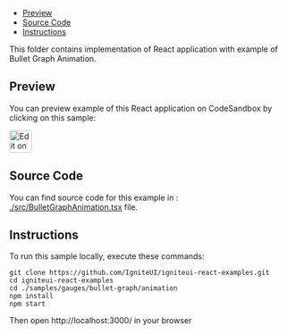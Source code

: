 <!-- NOTE: do not change this file because it will be auto re-generated from template file: -->
<!-- https://github.com/IgniteUI/igniteui-react-examples/tree/master/templates/sample/ReadMe.md -->

<!-- ## Table of Contents -->
- [Preview](#Preview)
- [Source Code](#Source-Code)
- [Instructions](#Instructions)

This folder contains implementation of React application with example of Bullet Graph Animation.
<!-- in the Bullet Graph component -->
<!-- [Bullet Graph](https://infragistics.com/Reactsite/components/bullet-graph.html) -->

## Preview

You can preview example of this React application on CodeSandbox by clicking on this sample:

<html lang="en" xmlns="http://www.w3.org/1999/xhtml">
    <body>
        <a target="_blank" href="https://codesandbox.io/s/github/IgniteUI/igniteui-react-examples/tree/master/samples/gauges/bullet-graph/animation?fontsize=14&hidenavigation=1&theme=dark&view=preview&file=/src/BulletGraphAnimation.tsx" rel="noopener noreferrer">
            <img height="40px" style="border-radius: 0.25rem" alt="Edit on CodeSandbox" src="https://static.infragistics.com/xplatform/images/sandbox/code.png"/>
        </a>
        <!-- <a target="_blank"
href="https://codesandbox.io/s/github/IgniteUI/igniteui-react-examples/tree/master/samples/maps/geo-map/binding-csv-points?fontsize=14&hidenavigation=1&theme=dark&view=preview">
            <img alt="Edit Sample" src="https://codesandbox.io/static/img/play-codesandbox.svg"/>
        </a> -->
        <!-- <a target="_blank" style="margin-left: 0.5rem"
href="https://codesandbox.io/embed/github/IgniteUI/igniteui-react-examples/tree/master/samples/gauges/bullet-graph/animation?fontsize=14&hidenavigation=1&theme=dark&view=preview&file=/src/BulletGraphAnimation.tsx">
            <img height="40px" style="border-radius: 5px" alt="View on CodeSandbox" src="https://static.infragistics.com/xplatform/images/sandbox/view.png"/>
        </a> -->
        <!-- <a target="_blank"
href="https://codesandbox.io/embed/github/IgniteUI/igniteui-react-examples/tree/master/samples/maps/geo-map/binding-csv-points?fontsize=14&hidenavigation=1&theme=dark&view=preview">
            <img alt="View on CodeSandbox" src="https://static.infragistics.com/xplatform/images/sandbox/view.png"/>
        </a>
https://codesandbox.io/embed/react-treemap-overview-rtb45
https://codesandbox.io/static/img/play-codesandbox.svg
https://codesandbox.io/embed/react-treemap-overview-rtb45?view=browser -->
    </body>
</html>

<!-- ## Sample Preview -->

<!-- <iframe
  src="https://codesandbox.io/embed/github/IgniteUI/igniteui-react-examples/tree/master/samples/gauges/bullet-graph/animation?fontsize=14&hidenavigation=1&theme=dark&view=preview&file=/src/BulletGraphAnimation.tsx"
  style="width:100%; height:400px; border:0; border-radius: 4px; overflow:hidden;"
  allow="accelerometer; ambient-light-sensor; camera; encrypted-media; geolocation; gyroscope; hid; microphone; midi; payment; usb; vr"
  sandbox="allow-forms allow-modals allow-popups allow-presentation allow-same-origin allow-scripts"
></iframe> -->

## Source Code

You can find source code for this example in :
[./src/BulletGraphAnimation.tsx](./src/BulletGraphAnimation.tsx) file.

<!-- The following section provides source code from:
`./src/BulletGraphAnimation.tsx` file: -->

<!-- ```tsx
import { IgrBulletGraph } from 'igniteui-react-gauges';
import { IgrBulletGraphModule } from 'igniteui-react-gauges';
import { IgrLinearGraphRange } from 'igniteui-react-gauges';
import * as React from 'react';

IgrBulletGraphModule.register();

export default class BulletGraphAnimation extends React.Component {
    public gauge: IgrBulletGraph;

    constructor(props: any) {
        super(props);

        this.onGaugeRef = this.onGaugeRef.bind(this);
        this.onAnimateToGauge1 = this.onAnimateToGauge1.bind(this);
        this.onAnimateToGauge2 = this.onAnimateToGauge2.bind(this);
        this.onAnimateToGauge3 = this.onAnimateToGauge3.bind(this);
    }

    public onGaugeRef(component: IgrBulletGraph) {
        this.gauge = component;
        this.onAnimateToGauge3(null);
    }

    public render() {
        return (
            <div className="igContainer" >

                <div className="igOptions">
                    <button onClick={this.onAnimateToGauge1} className="igOptions-button">Gauge Animation #1</button>
                    <button onClick={this.onAnimateToGauge2} className="igOptions-button">Gauge Animation #2</button>
                    <button onClick={this.onAnimateToGauge3} className="igOptions-button">Gauge Animation #3</button>
                </div>

                <IgrBulletGraph
                    ref={this.onGaugeRef}
                    transitionDuration={1000}
                    height="80px"
                    width="100%"
                    minimumValue={0}
                    maximumValue={120}
                    valueBrush="#4286f4"
                    value={70}
                    targetValueBrush="#4286f4"
                    targetValue={90}
                    targetValueBreadth={10}
                    interval={10}
                    labelInterval={10}
                    labelExtent={0.02}
                    rangeBrushes ="#FF9800, #F96232, #C62828"
                    rangeOutlines="#FF9800, #F96232, #C62828"
                    scaleBackgroundThickness={0}
                    scaleBackgroundBrush="#dbdbdb"
                    scaleBackgroundOutline="gray"/>
            </div>
        );
    }

    public onAnimateToGauge3 = (e: any) => {

        if (!this.gauge) { return; }

        this.gauge.minimumValue = 0;
        this.gauge.maximumValue = 120;
        this.gauge.value = 70;
        this.gauge.interval = 10;

        // setting appearance of labels
        this.gauge.labelInterval = 10;
        this.gauge.labelExtent = 0.02;

        // setting custom appearance of performance bar
        this.gauge.valueInnerExtent = 0.5;
        this.gauge.valueOuterExtent = 0.7;
        this.gauge.valueBrush = "#000000";

        // setting custom appearance of target bar
        this.gauge.targetValueBrush = "#000000";
        this.gauge.targetValueBreadth = 10;
        this.gauge.targetValue = 90;

        // setting appearance of major/minor ticks
        this.gauge.minorTickCount = 5;
        this.gauge.minorTickEndExtent = 0.10;
        this.gauge.minorTickStartExtent = 0.20;
        this.gauge.tickStartExtent = 0.20;
        this.gauge.tickEndExtent = 0.05;
        this.gauge.tickStrokeThickness = 2;

        // setting custom gauge ranges
        const range1 = new IgrLinearGraphRange({});
        range1.startValue = 0;
        range1.endValue = 40;
        const range2 = new IgrLinearGraphRange({});
        range2.startValue = 40;
        range2.endValue = 80;
        const range3 = new IgrLinearGraphRange({});
        range3.startValue = 80;
        range3.endValue = 120;

        this.gauge.rangeBrushes  = [ "#FF9800", "#F96232", "#C62828"];
        this.gauge.rangeOutlines = [ "#FF9800", "#F96232", "#C62828"];
        this.gauge.ranges.clear();
        this.gauge.ranges.add(range1);
        this.gauge.ranges.add(range2);
        this.gauge.ranges.add(range3);

        // setting extent of all gauge ranges
        for (let i = 0; i < this.gauge.ranges.count; i++) {
            const range = this.gauge.ranges.item(i);
            range.innerStartExtent = 0.2;
            range.innerEndExtent = 0.2;
            range.outerStartExtent = 0.95;
            range.outerEndExtent = 0.95;
        }

        // setting extent of gauge scale
        this.gauge.scaleBackgroundThickness = 0.5;
        this.gauge.scaleBackgroundBrush = "#dbdbdb";
        this.gauge.scaleBackgroundOutline = "gray";
        this.gauge.scaleStartExtent = 0.05;
        this.gauge.scaleEndExtent = 0.95;
        this.gauge.scaleBackgroundThickness = 0;

        // setting appearance of backing fill and outline
        this.gauge.backingBrush = "#f7f7f7";
        this.gauge.backingOutline = "#d1d1d1";
        this.gauge.backingStrokeThickness = 0;
    }

    public onAnimateToGauge2 = (e: any) => {

        if (!this.gauge) { return; }

        this.gauge.minimumValue = 100;
        this.gauge.maximumValue = 200;
        this.gauge.value = 120;
        this.gauge.interval = 10;

        // setting appearance of labels
        this.gauge.labelInterval = 10;
        this.gauge.labelExtent = 0.02;

        // setting custom appearance of performance bar
        this.gauge.valueInnerExtent = 0.5;
        this.gauge.valueOuterExtent = 0.7;
        this.gauge.valueBrush = "#000000";

        // setting custom appearance of target bar
        this.gauge.targetValueBrush = "#000000";
        this.gauge.targetValueBreadth = 10;
        this.gauge.targetValue = 180;

        // setting appearance of major/minor ticks
        this.gauge.minorTickCount = 5;
        this.gauge.minorTickEndExtent = 0.10;
        this.gauge.minorTickStartExtent = 0.20;
        this.gauge.tickStartExtent = 0.20;
        this.gauge.tickEndExtent = 0.05;
        this.gauge.tickStrokeThickness = 2;

        // setting custom gauge ranges
        const range1 = new IgrLinearGraphRange({});
        range1.startValue = 100;
        range1.endValue = 125;
        const range2 = new IgrLinearGraphRange({});
        range2.startValue = 125;
        range2.endValue = 150;
        const range3 = new IgrLinearGraphRange({});
        range3.startValue = 150;
        range3.endValue = 175;
        const range4 = new IgrLinearGraphRange({});
        range4.startValue = 175;
        range4.endValue = 200;

        this.gauge.rangeBrushes  = [ "#0078C8", "#0099FF", "#21A7FF", "#4FB9FF"];
        this.gauge.rangeOutlines = [ "#0078C8", "#0099FF", "#21A7FF", "#4FB9FF"];
        this.gauge.ranges.clear();
        this.gauge.ranges.add(range1);
        this.gauge.ranges.add(range2);
        this.gauge.ranges.add(range3);
        this.gauge.ranges.add(range4);

        // setting extent of all gauge ranges
        for (let i = 0; i < this.gauge.ranges.count; i++) {
            const range = this.gauge.ranges.item(i);
            range.innerStartExtent = 0.2;
            range.innerEndExtent = 0.2;
            range.outerStartExtent = 0.95;
            range.outerEndExtent = 0.95;
        }

        // setting extent of gauge scale
        this.gauge.scaleBackgroundThickness = 0.5;
        this.gauge.scaleBackgroundBrush = "#dbdbdb";
        this.gauge.scaleBackgroundOutline = "gray";
        this.gauge.scaleStartExtent = 0.05;
        this.gauge.scaleEndExtent = 0.95;
        this.gauge.scaleBackgroundThickness = 0;

        // setting appearance of backing fill and outline
        this.gauge.backingBrush = "#f7f7f7";
        this.gauge.backingOutline = "#d1d1d1";
        this.gauge.backingStrokeThickness = 0;
    }

    public onAnimateToGauge1 = (e: any) => {

        if (!this.gauge) { return; }

        this.gauge.minimumValue = 0;
        this.gauge.maximumValue = 80;
        this.gauge.value = 70;
        this.gauge.interval = 20;

        // setting appearance of labels
        this.gauge.labelInterval = 20;
        this.gauge.labelExtent = 0.02;

        // setting custom appearance of performance bar
        this.gauge.valueInnerExtent = 0.5;
        this.gauge.valueOuterExtent = 0.7;
        this.gauge.valueBrush = "#000000";

        // setting custom appearance of target bar
        this.gauge.targetValueBrush = "#000000";
        this.gauge.targetValueBreadth = 10;
        this.gauge.targetValue = 60;

        // setting appearance of major/minor ticks
        this.gauge.minorTickCount = 5;
        this.gauge.minorTickEndExtent = 0.10;
        this.gauge.minorTickStartExtent = 0.20;
        this.gauge.tickStartExtent = 0.20;
        this.gauge.tickEndExtent = 0.05;
        this.gauge.tickStrokeThickness = 2;

        // setting custom gauge ranges
        const range1 = new IgrLinearGraphRange({});
        range1.startValue = 0;
        range1.endValue = 40;
        const range2 = new IgrLinearGraphRange({});
        range2.startValue = 40;
        range2.endValue = 80;

        this.gauge.rangeBrushes  = [ "#a4bd29", "#F86232" ];
        this.gauge.rangeOutlines = [ "#a4bd29", "#F86232" ];
        this.gauge.ranges.clear();
        this.gauge.ranges.add(range1);
        this.gauge.ranges.add(range2);

        // setting extent of all gauge ranges
        for (let i = 0; i < this.gauge.ranges.count; i++) {
            const range = this.gauge.ranges.item(i);
            range.innerStartExtent = 0.2;
            range.innerEndExtent = 0.2;
            range.outerStartExtent = 0.95;
            range.outerEndExtent = 0.95;
        }

        // setting extent of gauge scale
        this.gauge.scaleBackgroundThickness = 0.5;
        this.gauge.scaleBackgroundBrush = "#dbdbdb";
        this.gauge.scaleBackgroundOutline = "gray";
        this.gauge.scaleStartExtent = 0.05;
        this.gauge.scaleEndExtent = 0.95;
        this.gauge.scaleBackgroundThickness = 0;

        // setting appearance of backing fill and outline
        this.gauge.backingBrush = "#f7f7f7";
        this.gauge.backingOutline = "#d1d1d1";
        this.gauge.backingStrokeThickness = 0;

    }

}

``` -->

## Instructions
To run this sample locally, execute these commands:

```
git clone https://github.com/IgniteUI/igniteui-react-examples.git
cd igniteui-react-examples
cd ./samples/gauges/bullet-graph/animation
npm install
npm start

```

Then open http://localhost:3000/ in your browser

